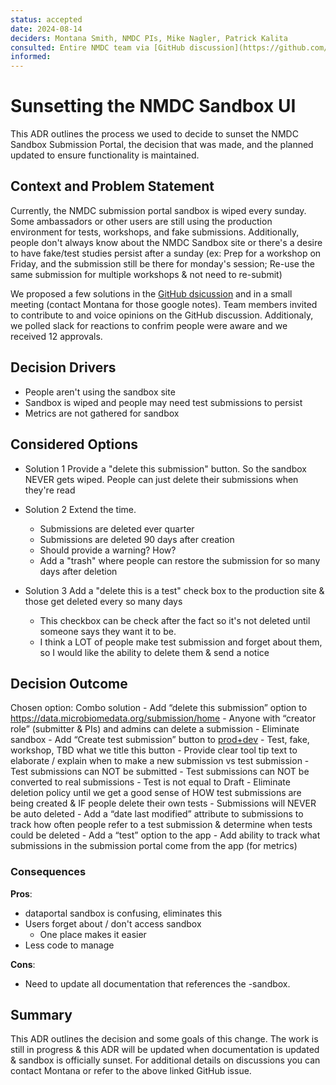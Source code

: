 ```yaml
---
status: accepted
date: 2024-08-14
deciders: Montana Smith, NMDC PIs, Mike Nagler, Patrick Kalita 
consulted: Entire NMDC team via [GitHub discussion](https://github.com/microbiomedata/issues/discussions/743), meetings, and slack were given the oppotrunity to voice opinions
informed:
---
```

# Sunsetting the NMDC Sandbox UI

This ADR outlines the process we used to decide to sunset the NMDC Sandbox Submission Portal, the decision that was made, and the planned updated to ensure functionality is maintained. 

## Context and Problem Statement

Currently, the NMDC submission portal sandbox is wiped every sunday.
Some ambassadors or other users are still using the production environment for tests, workshops, and fake submissions. Additionally, people don't always know about the NMDC Sandbox site or there's a desire to have fake/test studies persist after a sunday (ex: Prep for a workshop on Friday, and the submission still be there for monday's session; Re-use the same submission for multiple workshops & not need to re-submit)

We proposed a few solutions in the [GitHub dsicussion](https://github.com/microbiomedata/issues/discussions/743) and in a small meeting (contact Montana for those google notes). Team members invited to contribute to and voice opinions on the GitHub discussion. Additionaly, we polled slack for reactions to confrim people were aware and we received 12 approvals. 

<!-- This is an optional element. Feel free to remove. -->
## Decision Drivers

* People aren't using the sandbox site 
* Sandbox is wiped and people may need test submissions to persist
* Metrics are not gathered for sandbox

## Considered Options

* Solution 1
Provide a "delete this submission" button. So the sandbox NEVER gets wiped. People can just delete their submissions when they're read

* Solution 2
Extend the time.
    - Submissions are deleted ever quarter
    - Submissions are deleted 90 days after creation
    - Should provide a warning? How?
    - Add a "trash" where people can restore the submission for so many days after deletion

* Solution 3
Add a "delete this is a test" check box to the production site & those get deleted every so many days
    - This checkbox can be check after the fact so it's not deleted until someone says they want it to be.
    - I think a LOT of people make test submission and forget about them, so I would like the ability to delete them & send a notice

## Decision Outcome

Chosen option: Combo solution
    - Add “delete this submission” option to https://data.microbiomedata.org/submission/home
        - Anyone with “creator role” (submitter & PIs) and admins can delete a submission
    - Eliminate sandbox
    - Add “Create test submission” button to [prod+dev](https://data.microbiomedata.org/submission/home)
        - Test, fake, workshop, TBD what we title this button
        - Provide clear tool tip text to elaborate / explain when to make a new submission vs test submission
            - Test submissions can NOT be submitted
            - Test submissions can NOT be converted to real submissions
            - Test is not equal to Draft
    - Eliminate deletion policy until we get a good sense of HOW test submissions are being created & IF people delete their own tests
        - Submissions will NEVER be auto deleted
        - Add a “date last modified” attribute to submissions to track how often people refer to a test submission & determine when tests could be deleted
    - Add a “test” option to the app
    - Add ability to track what submissions in the submission portal come from the app (for metrics)

<!-- This is an optional element. Feel free to remove. -->
### Consequences    

**Pros**:
- dataportal sandbox is confusing, eliminates this
- Users forget about / don't access sandbox
    - One place makes it easier
- Less code to manage

**Cons**:
- Need to update all documentation that references the -sandbox.

## Summary

This ADR outlines the decision and some goals of this change. The work is still in progress & this ADR will be updated when documentation is updated & sandbox is officially sunset. For additional details on discussions you can contact Montana or refer to the above linked GitHub issue. 
